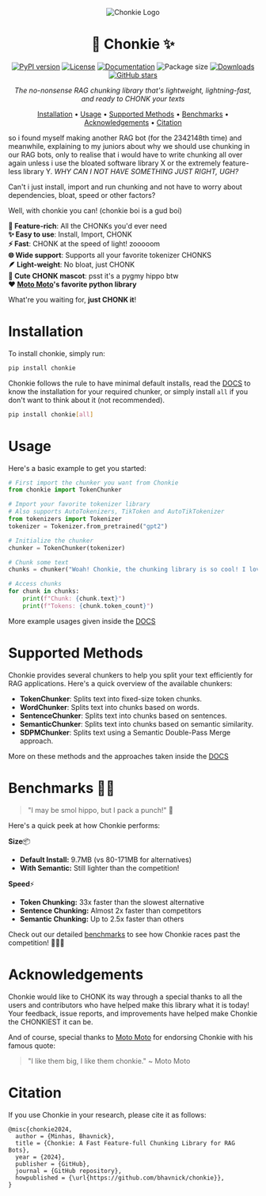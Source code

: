 <div align='center'>

![Chonkie Logo](/assets/chonkie_logo_br_transparent_bg.png)

# 🦛 Chonkie ✨

[![PyPI version](https://img.shields.io/pypi/v/chonkie.svg)](https://pypi.org/project/chonkie/)
[![License](https://img.shields.io/github/license/bhavnicksm/chonkie.svg)](https://github.com/bhavnicksm/chonkie/blob/main/LICENSE)
[![Documentation](https://img.shields.io/badge/docs-DOCS.md-blue.svg)](DOCS.md)
![Package size](https://img.shields.io/badge/size-9.7MB-blue)
[![Downloads](https://static.pepy.tech/badge/chonkie)](https://pepy.tech/project/chonkie)
[![GitHub stars](https://img.shields.io/github/stars/bhavnicksm/chonkie.svg)](https://github.com/bhavnicksm/chonkie/stargazers)

_The no-nonsense RAG chunking library that's lightweight, lightning-fast, and ready to CHONK your texts_

[Installation](#installation) •
[Usage](#usage) •
[Supported Methods](#supported-methods) •
[Benchmarks](#benchmarks-️) •
[Acknowledgements](#acknowledgements) •
[Citation](#citation)

</div>

so i found myself making another RAG bot (for the 2342148th time) and meanwhile, explaining to my juniors about why we should use chunking in our RAG bots, only to realise that i would have to write chunking all over again unless i use the bloated software library X or the extremely feature-less library Y. _WHY CAN I NOT HAVE SOMETHING JUST RIGHT, UGH?_

Can't i just install, import and run chunking and not have to worry about dependencies, bloat, speed or other factors?

Well, with chonkie you can! (chonkie boi is a gud boi)

**🚀 Feature-rich**: All the CHONKs you'd ever need </br>
**✨ Easy to use**: Install, Import, CHONK </br>
**⚡ Fast**: CHONK at the speed of light! zooooom </br>
**🌐 Wide support**: Supports all your favorite tokenizer CHONKS </br>
**🪶 Light-weight**: No bloat, just CHONK </br>
**🦛 Cute CHONK mascot**: psst it's a pygmy hippo btw </br>
**❤️ [Moto Moto](#acknowledgements)'s favorite python library** </br>

What're you waiting for, **just CHONK it**!

# Installation

To install chonkie, simply run:

```bash
pip install chonkie
```

Chonkie follows the rule to have minimal default installs, read the [DOCS](/DOCS.md) to know the installation for your required chunker, or simply install `all` if you don't want to think about it (not recommended).

```bash
pip install chonkie[all]
```

# Usage

Here's a basic example to get you started:

```python
# First import the chunker you want from Chonkie 
from chonkie import TokenChunker

# Import your favorite tokenizer library
# Also supports AutoTokenizers, TikToken and AutoTikTokenizer
from tokenizers import Tokenizer 
tokenizer = Tokenizer.from_pretrained("gpt2")

# Initialize the chunker
chunker = TokenChunker(tokenizer)

# Chunk some text
chunks = chunker("Woah! Chonkie, the chunking library is so cool! I love the tiny hippo hehe.")

# Access chunks
for chunk in chunks:
    print(f"Chunk: {chunk.text}")
    print(f"Tokens: {chunk.token_count}")
```

More example usages given inside the [DOCS](/DOCS.md)

# Supported Methods

Chonkie provides several chunkers to help you split your text efficiently for RAG applications. Here's a quick overview of the available chunkers:

- **TokenChunker**: Splits text into fixed-size token chunks.
- **WordChunker**: Splits text into chunks based on words.
- **SentenceChunker**: Splits text into chunks based on sentences.
- **SemanticChunker**: Splits text into chunks based on semantic similarity.
- **SDPMChunker**: Splits text using a Semantic Double-Pass Merge approach.

More on these methods and the approaches taken inside the [DOCS](/DOCS.md)

# Benchmarks 🏃‍♂️

> "I may be smol hippo, but I pack a punch!" 🦛

Here's a quick peek at how Chonkie performs:

**Size**📦

- **Default Install:** 9.7MB (vs 80-171MB for alternatives)
- **With Semantic:** Still lighter than the competition!

**Speed**⚡

- **Token Chunking:** 33x faster than the slowest alternative
- **Sentence Chunking:** Almost 2x faster than competitors
- **Semantic Chunking:** Up to 2.5x faster than others

Check out our detailed [benchmarks](/benchmarks/README.md) to see how Chonkie races past the competition! 🏃‍♂️💨

# Acknowledgements

Chonkie would like to CHONK its way through a special thanks to all the users and contributors who have helped make this library what it is today! Your feedback, issue reports, and improvements have helped make Chonkie the CHONKIEST it can be.

And of course, special thanks to [Moto Moto](https://www.youtube.com/watch?v=I0zZC4wtqDQ&t=5s) for endorsing Chonkie with his famous quote:
> "I like them big, I like them chonkie."
>                                         ~ Moto Moto


# Citation

If you use Chonkie in your research, please cite it as follows:

```
@misc{chonkie2024,
  author = {Minhas, Bhavnick},
  title = {Chonkie: A Fast Feature-full Chunking Library for RAG Bots},
  year = {2024},
  publisher = {GitHub},
  journal = {GitHub repository},
  howpublished = {\url{https://github.com/bhavnick/chonkie}},
}
```
